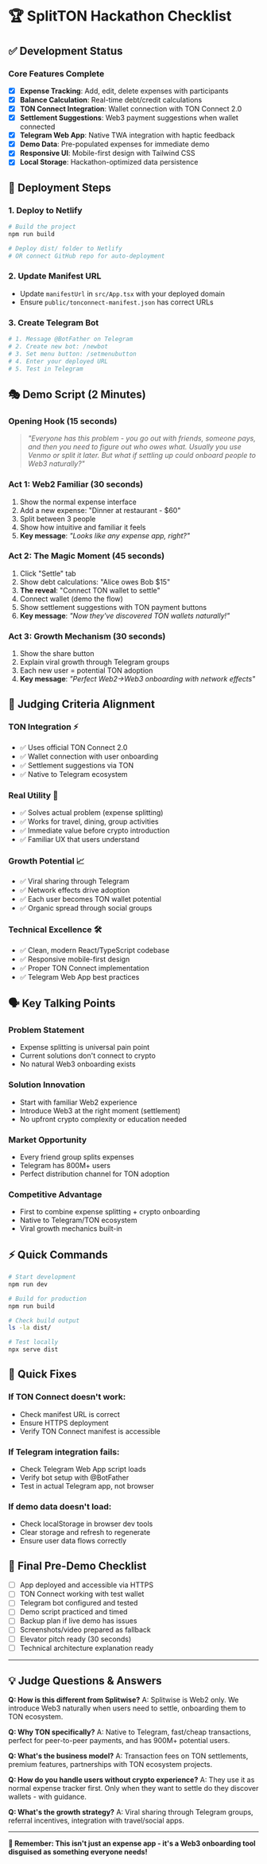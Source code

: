 # 🏆 SplitTON Hackathon Checklist

## ✅ Development Status

### **Core Features Complete**
- [x] **Expense Tracking**: Add, edit, delete expenses with participants
- [x] **Balance Calculation**: Real-time debt/credit calculations
- [x] **TON Connect Integration**: Wallet connection with TON Connect 2.0
- [x] **Settlement Suggestions**: Web3 payment suggestions when wallet connected
- [x] **Telegram Web App**: Native TWA integration with haptic feedback
- [x] **Demo Data**: Pre-populated expenses for immediate demo
- [x] **Responsive UI**: Mobile-first design with Tailwind CSS
- [x] **Local Storage**: Hackathon-optimized data persistence

## 🚀 Deployment Steps

### **1. Deploy to Netlify**
```bash
# Build the project
npm run build

# Deploy dist/ folder to Netlify
# OR connect GitHub repo for auto-deployment
```

### **2. Update Manifest URL**
- Update `manifestUrl` in `src/App.tsx` with your deployed domain
- Ensure `public/tonconnect-manifest.json` has correct URLs

### **3. Create Telegram Bot**
```bash
# 1. Message @BotFather on Telegram
# 2. Create new bot: /newbot
# 3. Set menu button: /setmenubutton
# 4. Enter your deployed URL
# 5. Test in Telegram
```

## 🎭 Demo Script (2 Minutes)

### **Opening Hook** (15 seconds)
> *"Everyone has this problem - you go out with friends, someone pays, and then you need to figure out who owes what. Usually you use Venmo or split it later. But what if settling up could onboard people to Web3 naturally?"*

### **Act 1: Web2 Familiar** (30 seconds)
1. Show the normal expense interface
2. Add a new expense: "Dinner at restaurant - $60"
3. Split between 3 people
4. Show how intuitive and familiar it feels
5. **Key message**: *"Looks like any expense app, right?"*

### **Act 2: The Magic Moment** (45 seconds)
1. Click "Settle" tab
2. Show debt calculations: "Alice owes Bob $15"
3. **The reveal**: "Connect TON wallet to settle"
4. Connect wallet (demo the flow)
5. Show settlement suggestions with TON payment buttons
6. **Key message**: *"Now they've discovered TON wallets naturally!"*

### **Act 3: Growth Mechanism** (30 seconds)
1. Show the share button
2. Explain viral growth through Telegram groups
3. Each new user = potential TON adoption
4. **Key message**: *"Perfect Web2→Web3 onboarding with network effects"*

## 🎯 Judging Criteria Alignment

### **TON Integration** ⚡
- ✅ Uses official TON Connect 2.0
- ✅ Wallet connection with user onboarding
- ✅ Settlement suggestions via TON
- ✅ Native to Telegram ecosystem

### **Real Utility** 💪
- ✅ Solves actual problem (expense splitting)
- ✅ Works for travel, dining, group activities
- ✅ Immediate value before crypto introduction
- ✅ Familiar UX that users understand

### **Growth Potential** 📈
- ✅ Viral sharing through Telegram
- ✅ Network effects drive adoption
- ✅ Each user becomes TON wallet potential
- ✅ Organic spread through social groups

### **Technical Excellence** 🛠️
- ✅ Clean, modern React/TypeScript codebase
- ✅ Responsive mobile-first design
- ✅ Proper TON Connect implementation
- ✅ Telegram Web App best practices

## 🗣️ Key Talking Points

### **Problem Statement**
- Expense splitting is universal pain point
- Current solutions don't connect to crypto
- No natural Web3 onboarding exists

### **Solution Innovation**
- Start with familiar Web2 experience
- Introduce Web3 at the right moment (settlement)
- No upfront crypto complexity or education needed

### **Market Opportunity**
- Every friend group splits expenses
- Telegram has 800M+ users
- Perfect distribution channel for TON adoption

### **Competitive Advantage**
- First to combine expense splitting + crypto onboarding
- Native to Telegram/TON ecosystem
- Viral growth mechanics built-in

## ⚡ Quick Commands

```bash
# Start development
npm run dev

# Build for production
npm run build

# Check build output
ls -la dist/

# Test locally
npx serve dist
```

## 🐛 Quick Fixes

### **If TON Connect doesn't work:**
- Check manifest URL is correct
- Ensure HTTPS deployment
- Verify TON Connect manifest is accessible

### **If Telegram integration fails:**
- Check Telegram Web App script loads
- Verify bot setup with @BotFather
- Test in actual Telegram app, not browser

### **If demo data doesn't load:**
- Check localStorage in browser dev tools
- Clear storage and refresh to regenerate
- Ensure user data flows correctly

## 🏁 Final Pre-Demo Checklist

- [ ] App deployed and accessible via HTTPS
- [ ] TON Connect working with test wallet
- [ ] Telegram bot configured and tested
- [ ] Demo script practiced and timed
- [ ] Backup plan if live demo has issues
- [ ] Screenshots/video prepared as fallback
- [ ] Elevator pitch ready (30 seconds)
- [ ] Technical architecture explanation ready

---

## 💡 Judge Questions & Answers

**Q: How is this different from Splitwise?**
A: Splitwise is Web2 only. We introduce Web3 naturally when users need to settle, onboarding them to TON ecosystem.

**Q: Why TON specifically?**
A: Native to Telegram, fast/cheap transactions, perfect for peer-to-peer payments, and has 900M+ potential users.

**Q: What's the business model?**
A: Transaction fees on TON settlements, premium features, partnerships with TON ecosystem projects.

**Q: How do you handle users without crypto experience?**
A: They use it as normal expense tracker first. Only when they want to settle do they discover wallets - with guidance.

**Q: What's the growth strategy?**
A: Viral sharing through Telegram groups, referral incentives, integration with travel/social apps.

---

**🎯 Remember: This isn't just an expense app - it's a Web3 onboarding tool disguised as something everyone needs!** 